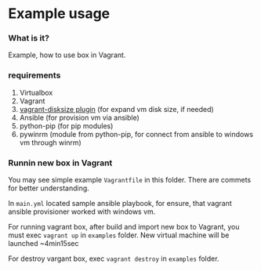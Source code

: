 

# Example usage
### What is it?
Example, how to use box in Vagrant.
### requirements
1. Virtualbox
2. Vagrant
3. [vagrant-disksize plugin](https://github.com/sprotheroe/vagrant-disksize) (for expand vm disk size, if needed)
4. Ansible (for provision vm via ansible)
5. python-pip (for pip modules)
6. pywinrm (module from python-pip, for connect from ansible to windows vm through winrm)

### Runnin new box in Vagrant

You may see simple example `Vagrantfile` in this folder. There are commets for better understanding.

In `main.yml` located sample ansible playbook, for ensure, that vagrant ansible provisioner worked with windows vm.

For running vagrant box, after build and import new box to Vagrant, you must exec `vagrant up` in `examples` folder. New virtual machine will be launched ~4min15sec

For destroy vargant box, exec `vagrant destroy` in `examples` folder.